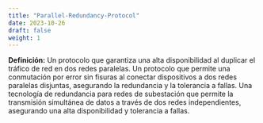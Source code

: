 ```yaml
---
title: "Parallel-Redundancy-Protocol"
date: 2023-10-26
draft: false
weight: 1
---
```


**Definición:** Un protocolo que garantiza una alta disponibilidad al duplicar el tráfico de red en dos redes paralelas. Un protocolo que permite una conmutación por error sin fisuras al conectar dispositivos a dos redes paralelas disjuntas, asegurando la redundancia y la tolerancia a fallas. Una tecnología de redundancia para redes de subestación que permite la transmisión simultánea de datos a través de dos redes independientes, asegurando una alta disponibilidad y tolerancia a fallas.
